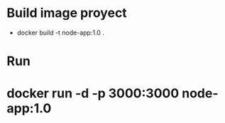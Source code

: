 # Build image proyect
- docker build -t node-app:1.0 .
# Run
# docker run -d -p 3000:3000 node-app:1.0